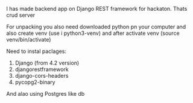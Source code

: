 
I has made backend app on Django REST framework for hackaton. Thats crud server

For unpacking you also need downloaded python pn your computer
and also create venv (use i python3-venv) and after activate venv (source venv/bin/activate)

Need to instal paclages:
1. Django (from 4.2 version)
2. djangorestframework
3. django-cors-headers
4. pycopg2-binary

And alao using Postgres like db
